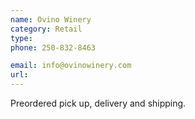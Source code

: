 ```yaml
---
name: Ovino Winery
category: Retail
type:
phone: 250-832-8463

email: info@ovinowinery.com
url:
---
```


Preordered pick up, delivery and shipping.

